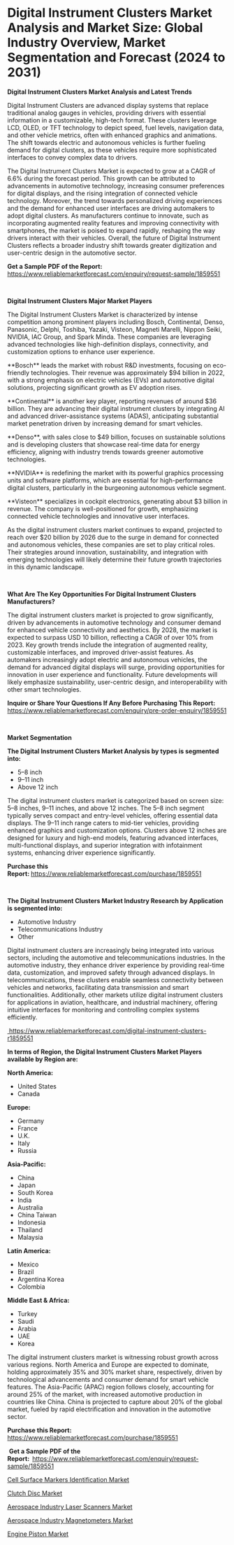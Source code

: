 <p><h1>Digital Instrument Clusters Market Analysis and Market Size: Global Industry Overview, Market Segmentation and Forecast (2024 to 2031)</h1></p><p><strong>Digital Instrument Clusters Market Analysis and Latest Trends</strong></p>
<p><p>Digital Instrument Clusters are advanced display systems that replace traditional analog gauges in vehicles, providing drivers with essential information in a customizable, high-tech format. These clusters leverage LCD, OLED, or TFT technology to depict speed, fuel levels, navigation data, and other vehicle metrics, often with enhanced graphics and animations. The shift towards electric and autonomous vehicles is further fueling demand for digital clusters, as these vehicles require more sophisticated interfaces to convey complex data to drivers.</p><p>The Digital Instrument Clusters Market is expected to grow at a CAGR of 6.6% during the forecast period. This growth can be attributed to advancements in automotive technology, increasing consumer preferences for digital displays, and the rising integration of connected vehicle technology. Moreover, the trend towards personalized driving experiences and the demand for enhanced user interfaces are driving automakers to adopt digital clusters. As manufacturers continue to innovate, such as incorporating augmented reality features and improving connectivity with smartphones, the market is poised to expand rapidly, reshaping the way drivers interact with their vehicles. Overall, the future of Digital Instrument Clusters reflects a broader industry shift towards greater digitization and user-centric design in the automotive sector.</p></p>
<p><strong>Get a Sample PDF of the Report:&nbsp;</strong> <a href="https://www.reliablemarketforecast.com/enquiry/request-sample/1859551?utm_campaign=1140&utm_medium=2&utm_source=Github&utm_content=ia&utm_term=01112024&utm_id=digital-instrument-clusters">https://www.reliablemarketforecast.com/enquiry/request-sample/1859551</a></p>
<p>&nbsp;</p>
<p><strong>Digital Instrument Clusters Major Market Players</strong></p>
<p><p>The Digital Instrument Clusters Market is characterized by intense competition among prominent players including Bosch, Continental, Denso, Panasonic, Delphi, Toshiba, Yazaki, Visteon, Magneti Marelli, Nippon Seiki, NVIDIA, IAC Group, and Spark Minda. These companies are leveraging advanced technologies like high-definition displays, connectivity, and customization options to enhance user experience.</p><p>**Bosch** leads the market with robust R&D investments, focusing on eco-friendly technologies. Their revenue was approximately $94 billion in 2022, with a strong emphasis on electric vehicles (EVs) and automotive digital solutions, projecting significant growth as EV adoption rises.</p><p>**Continental** is another key player, reporting revenues of around $36 billion. They are advancing their digital instrument clusters by integrating AI and advanced driver-assistance systems (ADAS), anticipating substantial market penetration driven by increasing demand for smart vehicles.</p><p>**Denso**, with sales close to $49 billion, focuses on sustainable solutions and is developing clusters that showcase real-time data for energy efficiency, aligning with industry trends towards greener automotive technologies.</p><p>**NVIDIA** is redefining the market with its powerful graphics processing units and software platforms, which are essential for high-performance digital clusters, particularly in the burgeoning autonomous vehicle segment.</p><p>**Visteon** specializes in cockpit electronics, generating about $3 billion in revenue. The company is well-positioned for growth, emphasizing connected vehicle technologies and innovative user interfaces.</p><p>As the digital instrument clusters market continues to expand, projected to reach over $20 billion by 2026 due to the surge in demand for connected and autonomous vehicles, these companies are set to play critical roles. Their strategies around innovation, sustainability, and integration with emerging technologies will likely determine their future growth trajectories in this dynamic landscape.</p></p>
<p>&nbsp;</p>
<p><strong>What Are The Key Opportunities For Digital Instrument Clusters Manufacturers?</strong></p>
<p><p>The digital instrument clusters market is projected to grow significantly, driven by advancements in automotive technology and consumer demand for enhanced vehicle connectivity and aesthetics. By 2028, the market is expected to surpass USD 10 billion, reflecting a CAGR of over 10% from 2023. Key growth trends include the integration of augmented reality, customizable interfaces, and improved driver-assist features. As automakers increasingly adopt electric and autonomous vehicles, the demand for advanced digital displays will surge, providing opportunities for innovation in user experience and functionality. Future developments will likely emphasize sustainability, user-centric design, and interoperability with other smart technologies.</p></p>
<p><strong>Inquire or Share Your Questions If Any Before Purchasing This Report:</strong> <a href="https://www.reliablemarketforecast.com/enquiry/pre-order-enquiry/1859551?utm_campaign=1140&utm_medium=2&utm_source=Github&utm_content=ia&utm_term=01112024&utm_id=digital-instrument-clusters">https://www.reliablemarketforecast.com/enquiry/pre-order-enquiry/1859551</a></p>
<p>&nbsp;</p>
<p><strong>Market Segmentation</strong></p>
<p><strong>The Digital Instrument Clusters Market Analysis by types is segmented into:</strong></p>
<p><ul><li>5–8 inch</li><li>9–11 inch</li><li>Above 12 inch</li></ul></p>
<p><p>The digital instrument clusters market is categorized based on screen size: 5–8 inches, 9–11 inches, and above 12 inches. The 5–8 inch segment typically serves compact and entry-level vehicles, offering essential data displays. The 9–11 inch range caters to mid-tier vehicles, providing enhanced graphics and customization options. Clusters above 12 inches are designed for luxury and high-end models, featuring advanced interfaces, multi-functional displays, and superior integration with infotainment systems, enhancing driver experience significantly.</p></p>
<p><strong>Purchase this Report:&nbsp;</strong><a href="https://www.reliablemarketforecast.com/purchase/1859551?utm_campaign=1140&utm_medium=2&utm_source=Github&utm_content=ia&utm_term=01112024&utm_id=digital-instrument-clusters">https://www.reliablemarketforecast.com/purchase/1859551</a></p>
<p>&nbsp;</p>
<p><strong>The Digital Instrument Clusters Market Industry Research by Application is segmented into:</strong></p>
<p><ul><li>Automotive Industry</li><li>Telecommunications Industry</li><li>Other</li></ul></p>
<p><p>Digital instrument clusters are increasingly being integrated into various sectors, including the automotive and telecommunications industries. In the automotive industry, they enhance driver experience by providing real-time data, customization, and improved safety through advanced displays. In telecommunications, these clusters enable seamless connectivity between vehicles and networks, facilitating data transmission and smart functionalities. Additionally, other markets utilize digital instrument clusters for applications in aviation, healthcare, and industrial machinery, offering intuitive interfaces for monitoring and controlling complex systems efficiently.</p></p>
<p><a href="https://www.reliablemarketforecast.com/digital-instrument-clusters-r1859551?utm_campaign=1140&utm_medium=2&utm_source=Github&utm_content=ia&utm_term=01112024&utm_id=digital-instrument-clusters">&nbsp;https://www.reliablemarketforecast.com/digital-instrument-clusters-r1859551</a></p>
<p><strong>In terms of Region, the Digital Instrument Clusters Market Players available by Region are:</strong></p>
<p>
    <p> <strong> North America: </strong>
        <ul>
            <li>United States</li>
            <li>Canada</li>
        </ul>
        </p> 
    <p> <strong> Europe: </strong>
        <ul>
            <li>Germany</li>
            <li>France</li>
            <li>U.K.</li>
            <li>Italy</li>
            <li>Russia</li>
        </ul>
        </p> 
    <p> <strong> Asia-Pacific: </strong>
        <ul>
            <li>China</li>
            <li>Japan</li>
            <li>South Korea</li>
            <li>India</li>
            <li>Australia</li>
            <li>China Taiwan</li>
            <li>Indonesia</li>
            <li>Thailand</li>
            <li>Malaysia</li>
        </ul>
        </p> 
    <p> <strong> Latin America: </strong>
        <ul>
            <li>Mexico</li>
            <li>Brazil</li>
            <li>Argentina Korea</li>
            <li>Colombia</li>
        </ul>
        </p> 
    <p> <strong> Middle East & Africa: </strong>
        <ul>
            <li>Turkey</li>
            <li>Saudi</li>
            <li>Arabia</li>
            <li>UAE</li>
            <li>Korea</li>
        </ul>
    </p>
    </p>
<p><p>The digital instrument clusters market is witnessing robust growth across various regions. North America and Europe are expected to dominate, holding approximately 35% and 30% market share, respectively, driven by technological advancements and consumer demand for smart vehicle features. The Asia-Pacific (APAC) region follows closely, accounting for around 25% of the market, with increased automotive production in countries like China. China is projected to capture about 20% of the global market, fueled by rapid electrification and innovation in the automotive sector.</p></p>
<p><strong>Purchase this Report: </strong><a href="https://www.reliablemarketforecast.com/purchase/1859551?utm_campaign=1140&utm_medium=2&utm_source=Github&utm_content=ia&utm_term=01112024&utm_id=digital-instrument-clusters">https://www.reliablemarketforecast.com/purchase/1859551</a></p>
<p>&nbsp;<strong>Get a Sample PDF of the Report:&nbsp;&nbsp;</strong><a href="https://www.reliablemarketforecast.com/enquiry/request-sample/1859551?utm_campaign=1140&utm_medium=2&utm_source=Github&utm_content=ia&utm_term=01112024&utm_id=digital-instrument-clusters">https://www.reliablemarketforecast.com/enquiry/request-sample/1859551</a></p>
<p><strong></strong></p>
<p><p><a href="https://issuu.com/reportprime-2/docs/cell-surface-markers-identification_fdc9dceeb36d59?utm_campaign=1140&utm_medium=2&utm_source=Github&utm_content=ia&utm_term=01112024&utm_id=digital-instrument-clusters">Cell Surface Markers Identification Market</a></p><p><a href="https://github.com/deshawnj39lau/Market-Research-Report-List-1/blob/main/clutch-disc-market.md?utm_campaign=1140&utm_medium=2&utm_source=Github&utm_content=ia&utm_term=01112024&utm_id=digital-instrument-clusters">Clutch Disc Market</a></p><p><a href="https://www.linkedin.com/pulse/aerospace-industry-laser-scanners-market-segmentation-o7pnf?utm_campaign=1140&utm_medium=2&utm_source=Github&utm_content=ia&utm_term=01112024&utm_id=digital-instrument-clusters">Aerospace Industry Laser Scanners Market</a></p><p><a href="https://www.linkedin.com/pulse/evolution-aerospace-industry-magnetometers-market-key-shifts-av0xf?utm_campaign=1140&utm_medium=2&utm_source=Github&utm_content=ia&utm_term=01112024&utm_id=digital-instrument-clusters">Aerospace Industry Magnetometers Market</a></p><p><a href="https://github.com/b9uxfeyen/Market-Research-Report-List-1/blob/main/engine-piston-market.md?utm_campaign=1140&utm_medium=2&utm_source=Github&utm_content=ia&utm_term=01112024&utm_id=digital-instrument-clusters">Engine Piston Market</a></p></p>